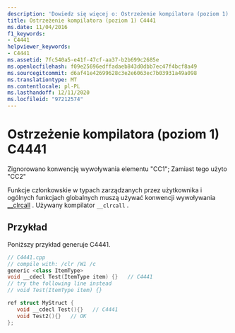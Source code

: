 ```yaml
---
description: 'Dowiedz się więcej o: Ostrzeżenie kompilatora (poziom 1) C4441'
title: Ostrzeżenie kompilatora (poziom 1) C4441
ms.date: 11/04/2016
f1_keywords:
- C4441
helpviewer_keywords:
- C4441
ms.assetid: 7fc540a5-e41f-47cf-aa37-b2b699c2685e
ms.openlocfilehash: f09e25696edffadaeb843d0dbb7ec47f4bcf8a49
ms.sourcegitcommit: d6af41e42699628c3e2e6063ec7b03931a49a098
ms.translationtype: MT
ms.contentlocale: pl-PL
ms.lasthandoff: 12/11/2020
ms.locfileid: "97212574"
---
```

# <a name="compiler-warning-level-1-c4441"></a>Ostrzeżenie kompilatora (poziom 1) C4441

Zignorowano konwencję wywoływania elementu "CC1"; Zamiast tego użyto "CC2"

Funkcje członkowskie w typach zarządzanych przez użytkownika i ogólnych funkcjach globalnych muszą używać konwencji wywoływania [__clrcall](../../cpp/clrcall.md) .  Używany kompilator `__clrcall` .

## <a name="example"></a>Przykład

Poniższy przykład generuje C4441.

```cpp
// C4441.cpp
// compile with: /clr /W1 /c
generic <class ItemType>
void __cdecl Test(ItemType item) {}   // C4441
// try the following line instead
// void Test(ItemType item) {}

ref struct MyStruct {
   void __cdecl Test(){}   // C4441
   void Test2(){}   // OK
};
```
